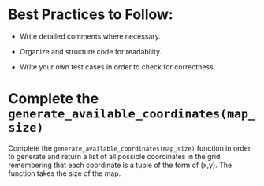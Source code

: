 # Best Practices to Follow:

- Write detailed comments where necessary.

- Organize and structure code for readability.

- Write your own test cases in order to check for correctness.

# Complete the `generate_available_coordinates(map_size)`

Complete the `generate_available_coordinates(map_size)` function in order to generate and return a list of all possible coordinates in the grid, remembering that each coordinate is a tuple of the form of (x,y). The function takes the size of the map.
